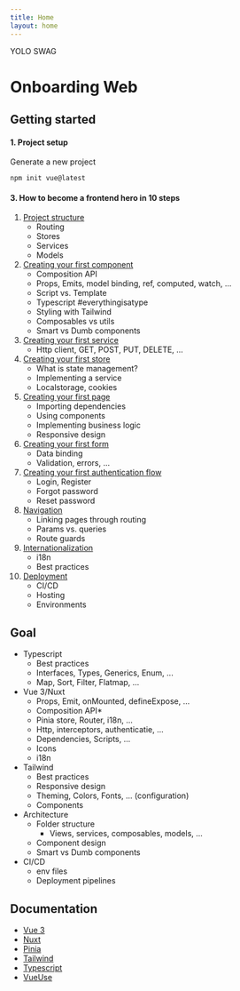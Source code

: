 ```yaml
---
title: Home
layout: home
---
```


YOLO SWAG

# Onboarding Web

## Getting started

#### 1. Project setup
Generate a new project

`npm init vue@latest`

#### 3. How to become a frontend hero in 10 steps

1. [Project structure](https://github.com/maltsavkiryl/thefrontendbible/blob/main/project-structure.md)
   - Routing
   - Stores
   - Services
   - Models
2. [Creating your first component]()
   - Composition API
   - Props, Emits, model binding, ref, computed, watch, ...
   - Script vs. Template
   - Typescript #everythingisatype
   - Styling with Tailwind
   - Composables vs utils
   - Smart vs Dumb components
3. [Creating your first service]()
   - Http client, GET, POST, PUT, DELETE, ...
4. [Creating your first store]()
   - What is state management?
   - Implementing a service
   - Localstorage, cookies
5. [Creating your first page]()
   - Importing dependencies
   - Using components
   - Implementing business logic
   - Responsive design
6. [Creating your first form]()
   - Data binding
   - Validation, errors, ...
7. [Creating your first authentication flow]()
   - Login, Register
   - Forgot password
   - Reset password
8. [Navigation]()
   - Linking pages through routing
   - Params vs. queries
   - Route guards
9. [Internationalization]()
   - i18n
   - Best practices
10. [Deployment]()
    - CI/CD
    - Hosting
    - Environments

## Goal
- Typescript
  - Best practices
  - Interfaces, Types, Generics, Enum, ...
  - Map, Sort, Filter, Flatmap, ...
- Vue 3/Nuxt
  - Props, Emit, onMounted, defineExpose, ...
  - Composition API*
  - Pinia store, Router, i18n, ...
  - Http, interceptors, authenticatie, ...
  - Dependencies, Scripts, ...
  - Icons
  - i18n
- Tailwind
  - Best practices
  - Responsive design
  - Theming, Colors, Fonts, ... (configuration)
  - Components
- Architecture
  - Folder structure
    - Views, services, composables, models, ...
  - Component design
  - Smart vs Dumb components
- CI/CD
  - env files
  - Deployment pipelines

## Documentation

- [Vue 3](https://v3.vuejs.org/)
- [Nuxt](https://nuxtjs.org/)
- [Pinia](https://pinia.esm.dev/)
- [Tailwind](https://tailwindcss.com/)
- [Typescript](https://www.typescriptlang.org/)
- [VueUse](https://vueuse.org/)
